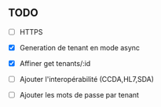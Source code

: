 ## TODO 

- [ ] HTTPS 
- [x] Generation de tenant en mode async
- [x] Affiner get tenants/:id
- [ ] Ajouter l'interopérabilité (CCDA,HL7,SDA)
- [ ] Ajouter les mots de passe par tenant

